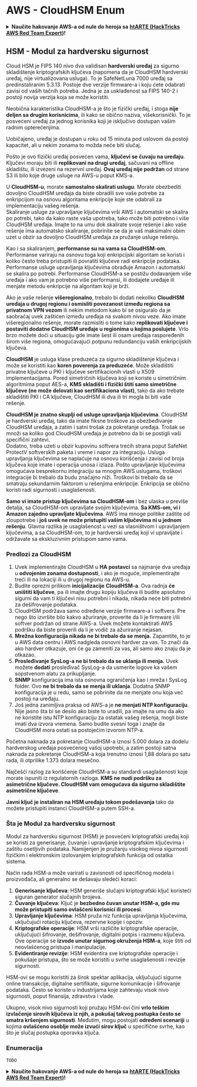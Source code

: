# AWS - CloudHSM Enum

<details>

<summary><strong>Naučite hakovanje AWS-a od nule do heroja sa</strong> <a href="https://training.hacktricks.xyz/courses/arte"><strong>htARTE (HackTricks AWS Red Team Expert)</strong></a><strong>!</strong></summary>

Drugi načini podrške HackTricks-u:

* Ako želite da vidite **vašu kompaniju reklamiranu na HackTricks-u** ili **preuzmete HackTricks u PDF formatu** proverite [**PLANOVE ZA PRIJATELJSTVO**](https://github.com/sponsors/carlospolop)!
* Nabavite [**zvanični PEASS & HackTricks swag**](https://peass.creator-spring.com)
* Otkrijte [**Porodičnu PEASS**](https://opensea.io/collection/the-peass-family), našu kolekciju ekskluzivnih [**NFT-ova**](https://opensea.io/collection/the-peass-family)
* **Pridružite se** 💬 [**Discord grupi**](https://discord.gg/hRep4RUj7f) ili [**telegram grupi**](https://t.me/peass) ili nas **pratite** na **Twitteru** 🐦 [**@hacktricks\_live**](https://twitter.com/hacktricks\_live)**.**
* **Podelite svoje hakovanje trikove slanjem PR-ova na** [**HackTricks**](https://github.com/carlospolop/hacktricks) i [**HackTricks Cloud**](https://github.com/carlospolop/hacktricks-cloud) github repozitorijume.

</details>

## HSM - Modul za hardversku sigurnost

Cloud HSM je FIPS 140 nivo dva validisan **hardverski uređaj** za sigurno skladištenje kriptografskih ključeva (napomena da je CloudHSM hardverski uređaj, nije virtualizovana usluga). To je SafeNetLuna 7000 uređaj sa predinstaliranim 5.3.13. Postoje dve verzije firmware-a i koju ćete odabrati zavisi od vaših tačnih potreba. Jedna je za usklađenost sa FIPS 140-2 i postoji novija verzija koja se može koristiti.

Neobična karakteristika CloudHSM-a je što je fizički uređaj, i stoga **nije deljen sa drugim korisnicima**, ili kako se obično naziva, višekorisnički. To je posvećeni uređaj za jednog korisnika koji je isključivo dostupan vašim radnim opterećenjima.

Uobičajeno, uređaj je dostupan u roku od 15 minuta pod uslovom da postoji kapacitet, ali u nekim zonama to možda neće biti slučaj.

Pošto je ovo fizički uređaj posvećen vama, **ključevi se čuvaju na uređaju**. Ključevi moraju biti ili **replikovani na drugi uređaj**, sačuvani na offline skladištu, ili izvezeni na rezervni uređaj. **Ovaj uređaj nije podržan** od strane S3 ili bilo koje druge usluge na AWS-u poput KMS-a.

U **CloudHSM-u**, morate **samostalno skalirati uslugu**. Morate obezbediti dovoljno CloudHSM uređaja da biste obradili sve vaše potrebe za enkripcijom na osnovu algoritama enkripcije koje ste odabrali za implementaciju vašeg rešenja.\
Skaliranje usluge za upravljanje ključevima vrši AWS i automatski se skalira po potrebi, tako da kako raste vaša upotreba, tako može biti potrebno i više CloudHSM uređaja. Imajte to na umu dok skalirate svoje rešenje i ako vaše rešenje ima automatsko skaliranje, pobrinite se da je vaš maksimalni obim uzet u obzir sa dovoljno CloudHSM uređaja za pružanje usluge rešenju.

Kao i sa skaliranjem, **performanse su na vama sa CloudHSM-om**. Performanse variraju na osnovu toga koji enkripcijski algoritam se koristi i koliko često treba pristupiti ili povratiti ključeve radi enkripcije podataka. Performanse usluge upravljanja ključevima obrađuje Amazon i automatski se skalira po potrebi. Performanse CloudHSM-a se postižu dodavanjem više uređaja i ako vam je potrebno više performansi, ili dodajete uređaje ili menjate metodu enkripcije na algoritam koji je brži.

Ako je vaše rešenje **višeregionalno**, trebalo bi dodati nekoliko **CloudHSM uređaja u drugoj regionu i osmisliti povezanost između regiona sa privatnom VPN vezom** ili nekim metodom kako bi se osiguralo da je saobraćaj uvek zaštićen između uređaja na svakom nivou veze. Ako imate višeregionalno rešenje, morate razmisliti o tome kako **replikovati ključeve i postaviti dodatne CloudHSM uređaje u regionima u kojima poslujete**. Vrlo brzo možete doći u situaciju gde imate šest ili osam uređaja raspoređenih širom više regiona, omogućavajući potpunu redundanciju vaših enkripcijskih ključeva.

**CloudHSM** je usluga klase preduzeća za sigurno skladištenje ključeva i može se koristiti kao **koren poverenja za preduzeće**. Može skladištiti privatne ključeve u PKI i ključeve sertifikacionih vlasti u X509 implementacijama. Pored simetričnih ključeva koji se koriste u simetričnim algoritmima poput AES-a, **KMS skladišti i fizički štiti samo simetrične ključeve (ne može delovati kao sertifikaciona vlast)**, tako da ako trebate skladištiti PKI i CA ključeve, CloudHSM ili dva ili tri mogla bi biti vaše rešenje.

**CloudHSM je znatno skuplji od usluge upravljanja ključevima**. CloudHSM je hardverski uređaj, tako da imate fiksne troškove za obezbeđivanje CloudHSM uređaja, a zatim i satni trošak za pokretanje uređaja. Trošak se množi sa koliko god CloudHSM uređaja je potrebno da bi se postigli vaši specifični zahtevi.\
Dodatno, treba uzeti u obzir kupovinu softvera trećih strana poput SafeNet ProtectV softverskih paketa i vreme i napor za integraciju. Usluga upravljanja ključevima se naplaćuje na osnovu korišćenja i zavisi od broja ključeva koje imate i operacija unosa i izlaza. Pošto upravljanje ključevima omogućava besprekornu integraciju sa mnogim AWS uslugama, troškovi integracije bi trebalo da budu značajno niži. Troškovi bi trebalo da se smatraju sekundarnim faktorom u rešenjima enkripcije. Enkripcija se obično koristi radi sigurnosti i usaglašenosti.

**Samo vi imate pristup ključevima sa CloudHSM-om** i bez ulaska u previše detalja, sa CloudHSM-om upravljate svojim ključevima. **Sa KMS-om, vi i Amazon zajedno upravljate ključevima**. AWS ima mnoge politike zaštite od zloupotrebe i **još uvek ne može pristupiti vašim ključevima ni u jednom rešenju**. Glavna razlika je usaglašenost u vezi sa vlasništvom i upravljanjem ključevima, a sa CloudHSM-om, to je hardverski uređaj koji vi upravljate i održavate sa ekskluzivnim pristupom samo vama.

### Predlozi za CloudHSM

1. Uvek implementirajte CloudHSM u **HA postavci** sa najmanje dva uređaja u **odvojenim zonama dostupnosti**, i ako je moguće, implementirajte treći ili na lokaciji ili u drugoj regionu na AWS-u.
2. Budite oprezni prilikom **inicijalizacije** **CloudHSM-a**. Ova radnja **će uništiti ključeve**, pa ili imajte drugu kopiju ključeva ili budite apsolutno sigurni da vam ti ključevi nisu potrebni i nikada, nikada neće biti potrebni za dešifrovanje podataka.
3. CloudHSM podržava samo određene verzije firmware-a i softvera. Pre nego što izvršite bilo kakvo ažuriranje, proverite da li je firmware i/ili softver podržan od strane AWS-a. Uvek možete kontaktirati AWS podršku da biste proverili da li je vodič za ažuriranje nejasan.
4. **Mrežna konfiguracija nikada ne bi trebalo da se menja.** Zapamtite, to je u AWS data centru i AWS nadgleda osnovni hardver za vas. To znači da ako hardver otkazuje, oni će ga zameniti za vas, ali samo ako znaju da je otkazao.
5. **Prosleđivanje SysLog-a ne bi trebalo da se uklanja ili menja.** Uvek možete **dodati** prosleđivač SysLog-a da usmerite logove ka vašem sopstvenom alatu za prikupljanje.
6. **SNMP** konfiguracija ima ista osnovna ograničenja kao i mreža i SysLog folder. Ovo **ne bi trebalo da se menja ili uklanja**. Dodatna SNMP konfiguracija je u redu, samo se pobrinite da ne menjate onu koja već postoji na uređaju.
7. Još jedna zanimljiva praksa od AWS-a je **ne menjati NTP konfiguraciju**. Nije jasno šta bi se desilo ako biste to uradili, pa imajte na umu da ako ne koristite istu NTP konfiguraciju za ostatak vašeg rešenja, mogli biste imati dva izvora vremena. Samo budite svesni toga i znajte da CloudHSM mora ostati sa postojećim izvorom NTP-a.

Početna naknada za pokretanje CloudHSM-a iznosi 5.000 dolara za dodelu hardverskog uređaja posvećenog vašoj upotrebi, a zatim postoji satna naknada za pokretanje CloudHSM-a koja trenutno iznosi 1,88 dolara po satu rada, ili otprilike 1.373 dolara mesečno.

Najčešći razlog za korišćenje CloudHSM-a su standardi usaglašenosti koje morate ispuniti iz regulatornih razloga. **KMS ne nudi podršku za asimetrične ključeve. CloudHSM vam omogućava da sigurno skladištite asimetrične ključeve**.

**Javni ključ je instaliran na HSM uređaju tokom podešavanja** tako da možete pristupiti instanci CloudHSM-a putem SSH-a.
### Šta je Modul za hardversku sigurnost

Modul za hardversku sigurnost (HSM) je posvećeni kriptografski uređaj koji se koristi za generisanje, čuvanje i upravljanje kriptografskim ključevima i zaštitu osetljivih podataka. Namijenjen je pružanju visokog nivoa sigurnosti fizičkim i elektronskim izolovanjem kriptografskih funkcija od ostatka sistema.

Način rada HSM-a može varirati u zavisnosti od specifičnog modela i proizvođača, ali generalno se dešavaju sledeći koraci:

1. **Generisanje ključeva**: HSM generiše slučajni kriptografski ključ koristeći siguran generator slučajnih brojeva.
2. **Čuvanje ključeva**: Ključ je **bezbedno čuvan unutar HSM-a, gde mu može pristupiti samo ovlašćeni korisnici ili procesi**.
3. **Upravljanje ključevima**: HSM pruža niz funkcija upravljanja ključevima, uključujući rotaciju ključeva, rezervne kopije i opoziv.
4. **Kriptografske operacije**: HSM vrši različite kriptografske operacije, uključujući šifrovanje, dešifrovanje, digitalni potpis i razmenu ključeva. Ove operacije se **izvode unutar sigurnog okruženja HSM-a**, koje štiti od neovlašćenog pristupa i manipulacije.
5. **Evidentiranje revizije**: HSM evidentira sve kriptografske operacije i pokušaje pristupa, što se može koristiti u svrhe usaglašenosti i revizije sigurnosti.

HSM-ovi se mogu koristiti za širok spektar aplikacija, uključujući sigurne online transakcije, digitalne sertifikate, sigurne komunikacije i šifrovanje podataka. Često se koriste u industrijama koje zahtevaju visok nivo sigurnosti, poput finansija, zdravstva i vlade.

Ukupno, visok nivo sigurnosti koji pružaju HSM-ovi čini **vrlo teškim izvlačenje sirovih ključeva iz njih, a pokušaj takvog postupka često se smatra kršenjem sigurnosti**. Međutim, mogu postojati **određeni scenariji** u kojima **ovlašćeno osoblje može izvući sirov ključ** u specifične svrhe, kao što je slučaj postupka oporavka ključa.

### Enumeracija
```
TODO
```
<details>

<summary><strong>Naučite hakovanje AWS-a od nule do heroja sa</strong> <a href="https://training.hacktricks.xyz/courses/arte"><strong>htARTE (HackTricks AWS Red Team Expert)</strong></a><strong>!</strong></summary>

Drugi načini da podržite HackTricks:

* Ako želite da vidite **vašu kompaniju reklamiranu na HackTricks-u** ili **preuzmete HackTricks u PDF formatu** proverite [**PLANOVE ZA PRIJATELJSTVO**](https://github.com/sponsors/carlospolop)!
* Nabavite [**zvanični PEASS & HackTricks swag**](https://peass.creator-spring.com)
* Otkrijte [**Porodicu PEASS**](https://opensea.io/collection/the-peass-family), našu kolekciju ekskluzivnih [**NFT-ova**](https://opensea.io/collection/the-peass-family)
* **Pridružite se** 💬 [**Discord grupi**](https://discord.gg/hRep4RUj7f) ili [**telegram grupi**](https://t.me/peass) ili nas **pratite** na **Twitteru** 🐦 [**@hacktricks\_live**](https://twitter.com/hacktricks\_live)**.**
* **Podelite svoje hakovanje trikove slanjem PR-ova na** [**HackTricks**](https://github.com/carlospolop/hacktricks) i [**HackTricks Cloud**](https://github.com/carlospolop/hacktricks-cloud) github repozitorijume.

</details>
